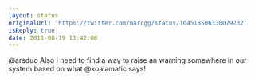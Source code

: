 ```yaml
---
layout: status
originalUrl: 'https://twitter.com/marcgg/status/104518506330079232'
isReply: true
date: 2011-08-19 11:42:08
---
```


@arsduo Also I need to find a way to raise an warning somewhere in our system based on what @koalamatic says!
